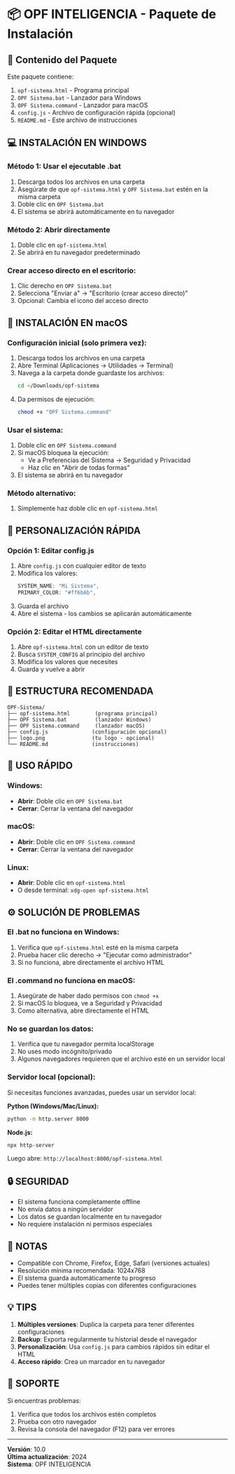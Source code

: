 # 📦 OPF INTELIGENCIA - Paquete de Instalación

## 🎯 Contenido del Paquete

Este paquete contiene:
1. `opf-sistema.html` - Programa principal
2. `OPF Sistema.bat` - Lanzador para Windows
3. `OPF Sistema.command` - Lanzador para macOS
4. `config.js` - Archivo de configuración rápida (opcional)
5. `README.md` - Este archivo de instrucciones

## 💻 INSTALACIÓN EN WINDOWS

### Método 1: Usar el ejecutable .bat
1. Descarga todos los archivos en una carpeta
2. Asegúrate de que `opf-sistema.html` y `OPF Sistema.bat` estén en la misma carpeta
3. Doble clic en `OPF Sistema.bat`
4. El sistema se abrirá automáticamente en tu navegador

### Método 2: Abrir directamente
1. Doble clic en `opf-sistema.html`
2. Se abrirá en tu navegador predeterminado

### Crear acceso directo en el escritorio:
1. Clic derecho en `OPF Sistema.bat`
2. Selecciona "Enviar a" → "Escritorio (crear acceso directo)"
3. Opcional: Cambia el icono del acceso directo

## 🍎 INSTALACIÓN EN macOS

### Configuración inicial (solo primera vez):
1. Descarga todos los archivos en una carpeta
2. Abre Terminal (Aplicaciones → Utilidades → Terminal)
3. Navega a la carpeta donde guardaste los archivos:
   ```bash
   cd ~/Downloads/opf-sistema
   ```
4. Da permisos de ejecución:
   ```bash
   chmod +x "OPF Sistema.command"
   ```

### Usar el sistema:
1. Doble clic en `OPF Sistema.command`
2. Si macOS bloquea la ejecución:
   - Ve a Preferencias del Sistema → Seguridad y Privacidad
   - Haz clic en "Abrir de todas formas"
3. El sistema se abrirá en tu navegador

### Método alternativo:
1. Simplemente haz doble clic en `opf-sistema.html`

## 🎨 PERSONALIZACIÓN RÁPIDA

### Opción 1: Editar config.js
1. Abre `config.js` con cualquier editor de texto
2. Modifica los valores:
   ```javascript
   SYSTEM_NAME: "Mi Sistema",
   PRIMARY_COLOR: "#ff6b6b",
   ```
3. Guarda el archivo
4. Abre el sistema - los cambios se aplicarán automáticamente

### Opción 2: Editar el HTML directamente
1. Abre `opf-sistema.html` con un editor de texto
2. Busca `SYSTEM_CONFIG` al principio del archivo
3. Modifica los valores que necesites
4. Guarda y vuelve a abrir

## 📁 ESTRUCTURA RECOMENDADA

```
OPF-Sistema/
├── opf-sistema.html        (programa principal)
├── OPF Sistema.bat         (lanzador Windows)
├── OPF Sistema.command     (lanzador macOS)
├── config.js              (configuración opcional)
├── logo.png               (tu logo - opcional)
└── README.md              (instrucciones)
```

## 🚀 USO RÁPIDO

### Windows:
- **Abrir**: Doble clic en `OPF Sistema.bat`
- **Cerrar**: Cerrar la ventana del navegador

### macOS:
- **Abrir**: Doble clic en `OPF Sistema.command`
- **Cerrar**: Cerrar la ventana del navegador

### Linux:
- **Abrir**: Doble clic en `opf-sistema.html`
- O desde terminal: `xdg-open opf-sistema.html`

## ⚙️ SOLUCIÓN DE PROBLEMAS

### El .bat no funciona en Windows:
1. Verifica que `opf-sistema.html` esté en la misma carpeta
2. Prueba hacer clic derecho → "Ejecutar como administrador"
3. Si no funciona, abre directamente el archivo HTML

### El .command no funciona en macOS:
1. Asegúrate de haber dado permisos con `chmod +x`
2. Si macOS lo bloquea, ve a Seguridad y Privacidad
3. Como alternativa, abre directamente el HTML

### No se guardan los datos:
1. Verifica que tu navegador permita localStorage
2. No uses modo incógnito/privado
3. Algunos navegadores requieren que el archivo esté en un servidor local

### Servidor local (opcional):
Si necesitas funciones avanzadas, puedes usar un servidor local:

**Python (Windows/Mac/Linux):**
```bash
python -m http.server 8000
```

**Node.js:**
```bash
npx http-server
```

Luego abre: `http://localhost:8000/opf-sistema.html`

## 🔒 SEGURIDAD

- El sistema funciona completamente offline
- No envía datos a ningún servidor
- Los datos se guardan localmente en tu navegador
- No requiere instalación ni permisos especiales

## 📝 NOTAS

- Compatible con Chrome, Firefox, Edge, Safari (versiones actuales)
- Resolución mínima recomendada: 1024x768
- El sistema guarda automáticamente tu progreso
- Puedes tener múltiples copias con diferentes configuraciones

## 💡 TIPS

1. **Múltiples versiones**: Duplica la carpeta para tener diferentes configuraciones
2. **Backup**: Exporta regularmente tu historial desde el navegador
3. **Personalización**: Usa `config.js` para cambios rápidos sin editar el HTML
4. **Acceso rápido**: Crea un marcador en tu navegador

## 📧 SOPORTE

Si encuentras problemas:
1. Verifica que todos los archivos estén completos
2. Prueba con otro navegador
3. Revisa la consola del navegador (F12) para ver errores

---

**Versión**: 10.0  
**Última actualización**: 2024  
**Sistema**: OPF INTELIGENCIA
